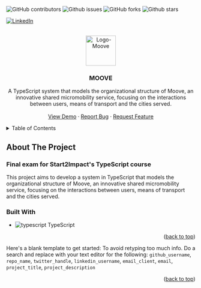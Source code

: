<a id="readme-top"></a>

![GitHub contributors](https://img.shields.io/github/contributors/giovanniBombardieri/Moove)
![Github issues](https://img.shields.io/github/issues/giovanniBombardieri/Moove)
![GitHub forks](https://img.shields.io/github/forks/giovanniBombardieri/Moove?style=flat)
![Github stars](https://img.shields.io/github/stars/giovanniBombardieri/Moove?style=flat&color=%23EF2D5E)

[![LinkedIn](https://img.shields.io/badge/LinkedIn-0077B5?style=for-the-badge&logo=linkedin&logoColor=white)](https://www.linkedin.com/in/giovanni-bombardieri-13ba7021b/)

<!-- PROJECT LOGO -->
<br />
<div align="center">
  <a href="https://github.com/GiovanniBombardieri/Moove">
    <img src="img/bicycle.ico" alt="Logo-Moove" width="80" height="80">
  </a>

  <h3 align="center">MOOVE</h3>

  <p align="center">
    A TypeScript system that models the organizational structure of Moove, an innovative shared micromobility service, focusing on the interactions between users, means of transport and the cities served.
    <br />
    <br />
    <a href="https://github.com/GiovanniBombardieri/Moove">View Demo</a>
    ·
    <a href="https://github.com/GiovanniBombardieri/Moove/issues/new?labels=bug&template=bug-report---.md">Report Bug</a>
    ·
    <a href="https://github.com/GiovanniBombardieri/Moove/issues/new?labels=enhancement&template=feature-request---.md">Request Feature</a>
  </p>
</div>

<!-- TABLE OF CONTENTS -->
<details>
  <summary>Table of Contents</summary>
  <ol>
    <li>
      <a href="#about-the-project">About The Project</a>
      <ul>
        <li><a href="#built-with">Built With</a></li>
      </ul>
    </li>
    <li>
      <a href="#getting-started">Getting Started</a>
      <ul>
        <li><a href="#prerequisites">Prerequisites</a></li>
        <li><a href="#installation">Installation</a></li>
      </ul>
    </li>
    <li><a href="#usage">Usage</a></li>
    <li><a href="#roadmap">Roadmap</a></li>
    <li><a href="#contributing">Contributing</a></li>
    <li><a href="#license">License</a></li>
    <li><a href="#contact">Contact</a></li>
    <li><a href="#acknowledgments">Acknowledgments</a></li>
  </ol>
</details>

## About The Project

### Final exam for Start2Impact's TypeScript course

This project aims to develop a system in TypeScript that models the organizational structure of Moove, an innovative shared micromobility service, focusing on the interactions between users, means of transport and the cities served.

<!-- BUILT WITH -->

### Built With

- ![typescript]() TypeScript

<p align="right">(<a href="#start">back to top</a>)</p>

Here's a blank template to get started: To avoid retyping too much info. Do a search and replace with your text editor for the following: `github_username`, `repo_name`, `twitter_handle`, `linkedin_username`, `email_client`, `email`, `project_title`, `project_description`

<p align="right">(<a href="#readme-top">back to top</a>)</p>
